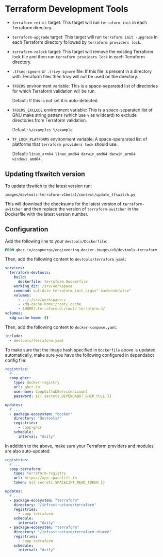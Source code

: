 # Terraform Development Tools

- `terraform-reinit` target: This target will run `terraform init` in each
  Terraform directory.

- `terraform-upgrade` target: This target will run `terraform init -upgrade` in
  each Terraform directory followed by `terraform providers lock`.

- `terraform-relock` target: This target will remove the existing Terraform
  lock file and then run `terraform providers lock` in each Terraform
  directory.

- `.tfsec-ignore` or `.trivy-ignore` file: If this file is present in a directory
  with Terraform files then trivy will not be used on the directory.

- `TFDIRS` environment variable: This is a space-separated list of directories
  for which Terraform validation will be run.

  Default: If this is not set it is auto-detected.

- `TFDIRS_EXCLUDE` environment variable: This is a space-separated list of GNU
  make string pattens (which use `%` as wildcard) to exclude directories from
  Terraform validation.

  Default: `%/examples %/example`

- `TF_LOCK_PLATFORMS` environment variable: A space-sperarated list of
  platforms that `terraform providers lock` should use.

  Default: `linux_arm64 linux_amd64 darwin_amd64 darwin_arm64 windows_amd64`.

## Updating tfswitch version

To update tfswitch to the latest version run:

```console
images/devtools-terraform-v1beta1/context/update_tfswitch.py
```

This will download the checksums for the latest version of `terraform-switcher`
and then replace the version of `terraform-switcher` in the Dockerfile with the
latest version number.

## Configuration

Add the following line to your `devtools/Dockerfile`:

```Dockerfile title="devtools/Dockerfile"
FROM ghcr.io/coopnorge/engineering-docker-images/e0/devtools-terraform-v1beta1:latest@sha256:e18031952ade602b87f5c1a4e6d5b426497b66bac1ff28de28144e00752da94d
```

Then, add the following content to `devtools/terraform.yaml`:

```yaml title="devtools/terraform.yaml"
services:
  terraform-devtools:
    build:
      dockerfile: terraform.Dockerfile
    working_dir: /srv/workspace
    command: validate terraform_init_args="-backend=false"
    volumes:
      - ../:/srv/workspace:z
      - xdg-cache-home:/root/.cache
      - $HOME/.terraform.d:/root/.terraform.d/
volumes:
  xdg-cache-home: {}
```

Then, add the following content to `docker-compose.yaml`:

```yaml title="docker-compose.yaml"
include:
  - devtools/terraform.yaml
```

To make sure that the image hash specified in `Dockerfile` above is updated
automatically, make sure you have the following configured in dependabot
config file:

```yaml title=".github/dependabot.yaml"
registries:
  # ...
  coop-ghcr:
    type: docker-registry
    url: ghcr.io
    username: CoopGithubServiceaccount
    password: ${{ secrets.DEPENDABOT_GHCR_PULL }}

updates:
  # ...
  - package-ecosystem: "docker"
    directory: "devtools/"
    registries:
      - coop-ghcr
    schedule:
      interval: "daily"
```

In addition to the above, make sure your Terraform providers and modules are
also auto-updated:

```yaml title=".github/dependabot.yaml"
registries:
  # ...
  coop-terraform:
    type: terraform-registry
    url: https://app.spacelift.io
    token: ${{ secrets.SPACELIFT_READ_TOKEN }}

updates:
  # ...
  - package-ecosystem: "terraform"
    directory: "/infrastructure/terraform"
    registries:
      - coop-terraform
    schedule:
      interval: "daily"
  - package-ecosystem: "terraform"
    directory: "/infrastructure/terraform-shared"
    registries:
      - coop-terraform
    schedule:
      interval: "daily"
```
